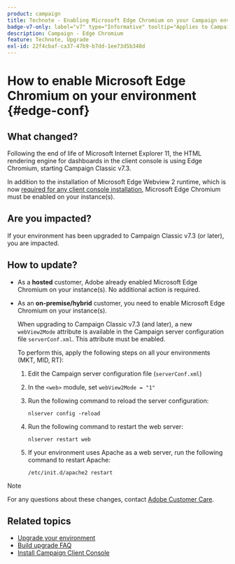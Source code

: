 ```yaml
---
product: campaign
title: Technote - Enabling Microsoft Edge Chromium on your Campaign environment
badge-v7-only: label="v7" type="Informative" tooltip="Applies to Campaign Classic v7 only"
description: Campaign - Edge Chromium
feature: Technote, Upgrade
exl-id: 22f4cbaf-ca37-47b9-b7dd-1ee73d5b348d
---
```

# How to enable Microsoft Edge Chromium on your environment {#edge-conf}




## What changed?

Following the end of life of Microsoft Internet Explorer 11, the HTML rendering engine for dashboards in the client console is using Edge Chromium, starting Campaign Classic v7.3.

In addition to the installation of Microsoft Edge Webview 2 runtime, which is now [required for any client console installation](../../installation/using/installing-the-client-console.md#webview), Microsoft Edge Chromium must be enabled on your instance(s). 

## Are you impacted?

If your environment has been upgraded to Campaign Classic v7.3 (or later), you are impacted.

## How to update?

* As a **hosted** customer, Adobe already enabled Microsoft Edge Chromium on your instance(s). No additional action is required.

* As an **on-premise/hybrid** customer, you need to enable Microsoft Edge Chromium on your instance(s). 
    
    When upgrading to Campaign Classic v7.3 (and later), a new `webView2Mode` attribute is available in the Campaign server configuration file `serverConf.xml`. This attribute must be enabled.

    To perform this, apply the following steps on all your environments (MKT, MID, RT):

    1. Edit the Campaign server configuration file (`serverConf.xml`)
    1. In the `<web>` module, set `webView2Mode = "1"`
    1. Run the following command to reload the server configuration:

        ```
        nlserver config -reload
        ```

    1. Run the following command to restart the web server:

        ```
        nlserver restart web
        ```

    1. If your environment uses Apache as a web server, run the following command to restart Apache:

        ```
        /etc/init.d/apache2 restart
        ```


>[!NOTE]
>
>For any questions about these changes, contact [Adobe Customer Care](https://helpx.adobe.com/enterprise/admin-guide.html/enterprise/using/support-for-experience-cloud.ug.html).
>

## Related topics

* [Upgrade your environment](../../production/using/build-upgrade.md)
* [Build upgrade FAQ](../../platform/using/faq-build-upgrade.md)
* [Install Campaign Client Console](../../installation/using/installing-the-client-console.md)
